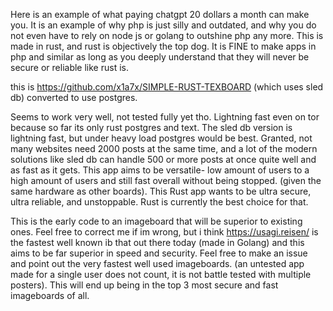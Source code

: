 
Here is an example of what paying chatgpt 20 dollars a month can make you. It is an example of why php is just silly and outdated, and why you do not even have to rely on node js or golang to outshine php any more. This is made in rust, and rust is objectively the top dog. It is FINE to make apps in php and similar as long as you deeply understand that they will never be secure or reliable like rust is. 

this is https://github.com/x1a7x/SIMPLE-RUST-TEXBOARD (which uses sled db) converted to use postgres. 

Seems to work very well, not tested fully yet tho. Lightning fast even on tor because so far its only rust postgres and text. The sled db version
is lightning fast, but under heavy load postgres would be best. Granted, not many websites need 2000 posts at the same time, and a lot of the modern
solutions like sled db can handle 500 or more posts at once quite well and as fast as it gets. This app aims to be versatile- low amount of users to a high amount of users and still fast overall without being stopped. (given the same hardware as other boards). This Rust app wants to be ultra secure, ultra reliable, and unstoppable. Rust is currently the best choice for that. 

This is the early code to an imageboard that will be superior to existing ones. Feel free to correct me if im 
wrong, but i think https://usagi.reisen/ is the fastest well known ib that out there today (made in Golang) and this
aims to be far superior in speed and security. Feel free to make an issue and point out the very fastest well used imageboards.
(an untested app made for a single user does not count, it is not battle tested with multiple posters). This will end up being in the
top 3 most secure and fast imageboards of all. 
